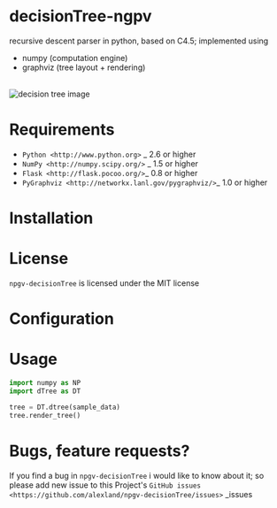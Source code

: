 
# decisionTree-ngpv


recursive descent parser in python, based on C4.5; implemented using 

+ numpy (computation engine) 
+ graphviz (tree layout + rendering)
<br />

<img src="https://alexland@github.com/alexland/decisionTree-npgv.git/images/dTree-image1.png" alt="decision tree image" title="sample output" />
<br />


# Requirements


+ `Python <http://www.python.org>` _ 2.6 or higher
+ `NumPy <http://numpy.scipy.org/>` _ 1.5 or higher
+ `Flask <http://flask.pocoo.org/>`_ 0.8 or higher
+ `PyGraphviz <http://networkx.lanl.gov/pygraphviz/>`_ 1.0 or higher


# Installation



# License


``npgv-decisionTree`` is licensed under the MIT license


# Configuration

# Usage

```python
import numpy as NP
import dTree as DT

tree = DT.dtree(sample_data)
tree.render_tree()
```


# Bugs, feature requests?


If you find a bug in ``npgv-decisionTree`` i would like to know about it; so please add new issue to this Project's `GitHub issues
<https://github.com/alexland/npgv-decisionTree/issues>` _issues
